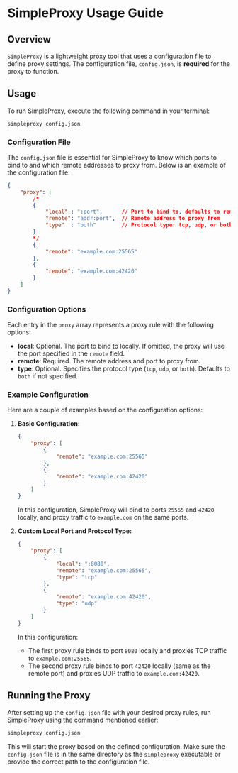 # SimpleProxy Usage Guide

## Overview

`SimpleProxy` is a lightweight proxy tool that uses a configuration file to define proxy settings. The configuration file, `config.json`, is **required** for the proxy to function.

## Usage

To run SimpleProxy, execute the following command in your terminal:

```sh
simpleproxy config.json
```

### Configuration File

The `config.json` file is essential for SimpleProxy to know which ports to bind to and which remote addresses to proxy from. Below is an example of the configuration file:

```json
{
    "proxy": [
        /*
        {
            "local" : ":port",      // Port to bind to, defaults to remote port
            "remote": "addr:port",  // Remote address to proxy from
            "type"  : "both"        // Protocol type: tcp, udp, or both; defaults to both
        }
        */
        {
            "remote": "example.com:25565"
        },
        {
            "remote": "example.com:42420"
        }
    ]
}
```

### Configuration Options

Each entry in the `proxy` array represents a proxy rule with the following options:

- **local**: Optional. The port to bind to locally. If omitted, the proxy will use the port specified in the `remote` field.
- **remote**: Required. The remote address and port to proxy from.
- **type**: Optional. Specifies the protocol type (`tcp`, `udp`, or `both`). Defaults to `both` if not specified.

### Example Configuration

Here are a couple of examples based on the configuration options:

1. **Basic Configuration:**

   ```json
   {
       "proxy": [
           {
               "remote": "example.com:25565"
           },
           {
               "remote": "example.com:42420"
           }
       ]
   }
   ```

   In this configuration, SimpleProxy will bind to ports `25565` and `42420` locally, and proxy traffic to `example.com` on the same ports.

2. **Custom Local Port and Protocol Type:**

   ```json
   {
       "proxy": [
           {
               "local": ":8080",
               "remote": "example.com:25565",
               "type": "tcp"
           },
           {
               "remote": "example.com:42420",
               "type": "udp"
           }
       ]
   }
   ```

   In this configuration:
   - The first proxy rule binds to port `8080` locally and proxies TCP traffic to `example.com:25565`.
   - The second proxy rule binds to port `42420` locally (same as the remote port) and proxies UDP traffic to `example.com:42420`.

## Running the Proxy

After setting up the `config.json` file with your desired proxy rules, run SimpleProxy using the command mentioned earlier:

```sh
simpleproxy config.json
```

This will start the proxy based on the defined configuration. Make sure the `config.json` file is in the same directory as the `simpleproxy` executable or provide the correct path to the configuration file.
